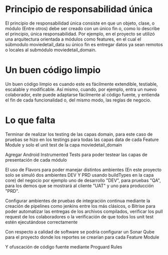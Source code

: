 # Principio de responsabilidad única
El principio de responsabilidad única consiste en que un objeto, clase, o módulo (Entre otros) debe ser creado con un único fin o, como lo describe el principio,
única responsabilidad. Por ejemplo, en el proyecto se utilizó una arquitectura orientada a módulos como features, en el cual el súbmodulo moviedetail_data su único fin
es entregar datos ya sean remotos o locales al submódulo moviedetail_domain.

# Un buen código limpio
Un buen código limpio es cuando este es fácilmente extendible, testiable, escalable y modificable. Así mismo, cuando, por ejemplo, entra un nuevo colaborador, este puede
adaptarse fácilmente al código fuente, y entienda el fin de cada funcionalidad o, del mismo modo, las reglas de negocio.

# Lo que falta
Terminar de realizar los testing de las capas domain, para este caso de pruebas se hizo en los testings para todas las capas data de cada Feature Module y solo el unit
test de la capa moviedetail_domain

Agregar Android Instrumented Tests para poder testear las capas de presentación de cada módulo

El uso de Flavors para poder manejar distintos ambientes (En este proyecto solo se simuló dos ambientes DEV Y PRD usando buildTypes en la capa core) del negocio por
ejemplo uno de desarrollo "DEV", para pruebas "QA", para los demos que se mostrará al cliente "UAT" y uno para producción "PRD".

Configurar ambientes de pruebas de integración continua mediante la creación de pipelines como jenkins entre los más clásicos, o Bitrise para poder automatizar
las entregas de los archivos compilados, verificar los pull request de los colaboradores o la verificación de que todos los unit test estén ejecutándose correctamente

Con respecto a calidad de software se podría configurar un Sonar Qube para el proyecto donde los reportes se crearían para cada Feature Module

Y ofuscación de código fuente mediante Proguard Rules
